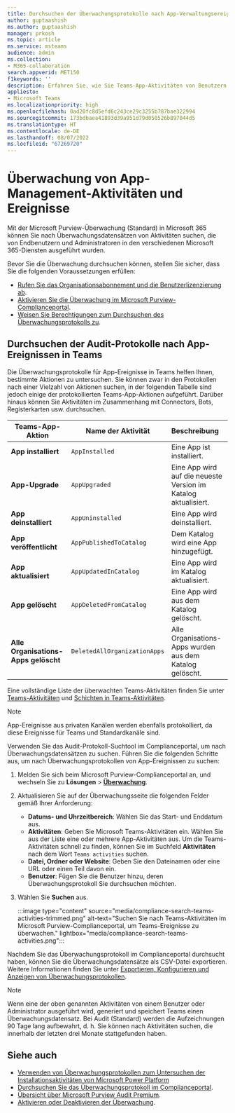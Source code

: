 ```yaml
---
title: Durchsuchen der Überwachungsprotokolle nach App-Verwaltungsereignissen
author: guptaashish
ms.author: guptaashish
manager: prkosh
ms.topic: article
ms.service: msteams
audience: admin
ms.collection:
- M365-collaboration
search.appverid: MET150
f1keywords: ''
description: Erfahren Sie, wie Sie Teams-App-Aktivitäten von Benutzern und Administratoren in Ihrer Organisation überwachen.
appliesto:
- Microsoft Teams
ms.localizationpriority: high
ms.openlocfilehash: 0ad20fc8d5efd6c243ce29c3255b787bae322994
ms.sourcegitcommit: 173bdbaea41893d39a951d79d050526b897044d5
ms.translationtype: HT
ms.contentlocale: de-DE
ms.lasthandoff: 08/07/2022
ms.locfileid: "67269720"
---
```

# <a name="audit-for-app-management-activities-and-events"></a>Überwachung von App-Management-Aktivitäten und Ereignisse

Mit der Microsoft Purview-Überwachung (Standard) in Microsoft 365 können Sie nach Überwachungsdatensätzen von Aktivitäten suchen, die von Endbenutzern und Administratoren in den verschiedenen Microsoft 365-Diensten ausgeführt wurden.

Bevor Sie die Überwachung durchsuchen können, stellen Sie sicher, dass Sie die folgenden Voraussetzungen erfüllen:

* [Rufen Sie das Organisationsabonnement und die Benutzerlizenzierung ab](/microsoft-365/compliance/set-up-basic-audit).
* [Aktivieren Sie die Überwachung im Microsoft Purview-Complianceportal](/microsoft-365/compliance/turn-audit-log-search-on-or-off).
* [Weisen Sie Berechtigungen zum Durchsuchen des Überwachungsprotokolls zu](/microsoft-365/compliance/set-up-basic-audit).

## <a name="search-the-audit-logs-for-app-events-in-teams"></a>Durchsuchen der Audit-Protokolle nach App-Ereignissen in Teams

Die Überwachungsprotokolle für App-Ereignisse in Teams helfen Ihnen, bestimmte Aktionen zu untersuchen. Sie können zwar in den Protokollen nach einer Vielzahl von Aktionen suchen, in der folgenden Tabelle sind jedoch einige der protokollierten Teams-App-Aktionen aufgeführt. Darüber hinaus können Sie Aktivitäten im Zusammenhang mit Connectors, Bots, Registerkarten usw. durchsuchen.

| Teams-App-Aktion                  | Name der Aktivität                | Beschreibung                                              |
|-----------------------------------|------------------------------|:---------------------------------------------------------|
| **App installiert**                 | `AppInstalled`               | Eine App ist installiert.                                     |
| **App-Upgrade**                  | `AppUpgraded`                | Eine App wird auf die neueste Version im Katalog aktualisiert. |
| **App deinstalliert**               | `AppUninstalled`             | Eine App wird deinstalliert.                                   |
| **App veröffentlicht**                 | `AppPublishedToCatalog`      | Dem Katalog wird eine App hinzugefügt.                          |
| **App aktualisiert**                   | `AppUpdatedInCatalog`        | Eine App wird im Katalog aktualisiert.                        |
| **App gelöscht**                   | `AppDeletedFromCatalog`      | Eine App wird aus dem Katalog gelöscht.                      |
| **Alle Organisations-Apps gelöscht** | `DeletedAllOrganizationApps` | Alle Organisations-Apps wurden aus dem Katalog gelöscht.          |

Eine vollständige Liste der überwachten Teams-Aktivitäten finden Sie unter [Teams-Aktivitäten](audit-log-events.md#teams-activities) und [Schichten in Teams-Aktivitäten](audit-log-events.md#shifts-in-teams-activities).

> [!NOTE]
> App-Ereignisse aus privaten Kanälen werden ebenfalls protokolliert, da diese Ereignisse für Teams und Standardkanäle sind.

Verwenden Sie das Audit-Protokoll-Suchtool im Complianceportal, um nach Überwachungsdatensätzen zu suchen. Führen Sie die folgenden Schritte aus, um nach Überwachungsprotokollen von App-Ereignissen zu suchen:

1. Melden Sie sich beim Microsoft Purview-Complianceportal an, und wechseln Sie zu **Lösungen** > **[Überwachung](https://compliance.microsoft.com/auditlogsearch)**.
1. Aktualisieren Sie auf der Überwachungsseite die folgenden Felder gemäß Ihrer Anforderung:

   * **Datums- und Uhrzeitbereich**: Wählen Sie das Start- und Enddatum aus.
   * **Aktivitäten**: Geben Sie Microsoft Teams-Aktivitäten ein. Wählen Sie aus der Liste eine oder mehrere App-Aktivitäten aus. Um die Teams-Aktivitäten schnell zu finden, können Sie im Suchfeld **Aktivitäten** nach dem Wort `Teams activities` suchen.
   * **Datei, Ordner oder Website**: Geben Sie den Dateinamen oder eine URL oder einen Teil davon ein.
   * **Benutzer**: Fügen Sie die Benutzer hinzu, deren Überwachungsprotokoll Sie durchsuchen möchten.

1. Wählen Sie **Suchen** aus.

   :::image type="content" source="media/compliance-search-teams-activities-trimmed.png" alt-text="Suchen Sie nach Teams-Aktivitäten im Microsoft Purview-Complianceportal, um Teams-Ereignisse zu überwachen." lightbox="media/compliance-search-teams-activities.png":::

Nachdem Sie das Überwachungsprotokoll im Complianceportal durchsucht haben, können Sie die Überwachungsdatensätze als CSV-Datei exportieren. Weitere Informationen finden Sie unter [Exportieren, Konfigurieren und Anzeigen von Überwachungsprotokollen](/microsoft-365/compliance/export-view-audit-log-records).

> [!NOTE]
> Wenn eine der oben genannten Aktivitäten von einem Benutzer oder Administrator ausgeführt wird, generiert und speichert Teams einen Überwachungsdatensatz. Bei Audit (Standard) werden die Aufzeichnungen 90 Tage lang aufbewahrt, d. h. Sie können nach Aktivitäten suchen, die innerhalb der letzten drei Monate stattgefunden haben.

## <a name="see-also"></a>Siehe auch

* [Verwenden von Überwachungsprotokollen zum Untersuchen der Installationsaktivitäten von Microsoft Power Platform](manage-power-platform-apps.md#use-audit-logs-to-investigate-microsoft-power-platform-installation-activity)
* [Durchsuchen Sie das Überwachungsprotokoll im Complianceportal](/microsoft-365/compliance/search-the-audit-log-in-security-and-compliance).
* [Übersicht über Microsoft Purview Audit Premium](/microsoft-365/compliance/advanced-audit).
* [Aktivieren oder Deaktivieren der Überwachung](/microsoft-365/compliance/turn-audit-log-search-on-or-off).
